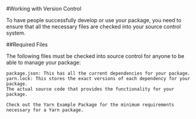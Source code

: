 #Working with Version Control

To have people successfully develop or use your package, you need to ensure that all the necessary files are checked into your source control system.

##Required Files

The following files must be checked into source control for anyone to be able to manage your package:

    package.json: This has all the current dependencies for your package.
    yarn.lock: This stores the exact versions of each dependency for your package.
    The actual source code that provides the functionality for your package.

    Check out the Yarn Example Package for the minimum requirements necessary for a Yarn package.

